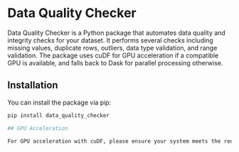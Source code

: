 # Data Quality Checker

Data Quality Checker is a Python package that automates data quality and integrity checks for your dataset. It performs several checks including missing values, duplicate rows, outliers, data type validation, and range validation. The package uses cuDF for GPU acceleration if a compatible GPU is available, and falls back to Dask for parallel processing otherwise.

## Installation

You can install the package via pip:

```bash
pip install data_quality_checker

## GPU Acceleration

For GPU acceleration with cuDF, please ensure your system meets the requirements listed in the cuDF installation guide (https://docs.rapids.ai/install).